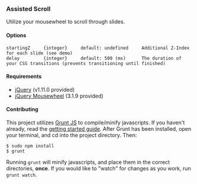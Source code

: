 ### Assisted Scroll
Utilize your mousewheel to scroll through slides.


#### Options

	startingZ     {integer}     default: undefined     Additional Z-Index for each slide (see demo)
	delay         {integer}     default: 500 (ms)      The duration of your CSS transitions (prevents transitioning until finished)


#### Requirements
* [jQuery](http://code.jquery.com/jquery.min.js) (v1.11.0 provided) 
* [jQuery Mousewheel](https://github.com/brandonaaron/jquery-mousewheel) (3.1.9 provided)


#### Contributing
This project utilizes [Grunt JS](http://gruntjs.com/) to compile/minify javascripts. If you haven't already, read the [getting started guide](http://gruntjs.com/getting-started). After Grunt has been installed, open your terminal, and cd into the project directory. Then:

```shell
$ sudo npm install
$ grunt
```

Running ``grunt`` will minify javascripts, and place them in the correct directories, **once**. If you would like to "watch" for changes as you work, run ``grunt watch``.